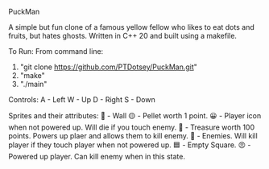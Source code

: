 PuckMan

A simple but fun clone of a famous yellow fellow who likes to eat dots and fruits, but hates ghosts.
Written in C++ 20 and built using a makefile.

To Run:
From command line:
1. "git clone https://github.com/PTDotsey/PuckMan.git"
2. "make"
3. "./main"

Controls:
A - Left
W - Up
D - Right
S - Down

Sprites and their attributes:
🧱 - Wall
🟡 - Pellet worth 1 point.
😀 - Player icon when not powered up. Will die if you touch enemy.
🍒 - Treasure worth 100 points. Powers up plaer and allows them to kill enemy.
👻 - Enemies. Will kill player if they touch player when not powered up.
🟦 - Empty Square.
😠 - Powered up player. Can kill enemy when in this state.
